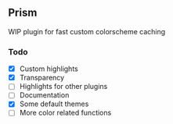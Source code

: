 ## Prism

WIP plugin for fast custom colorscheme caching

### Todo

- [x] Custom highlights
- [x] Transparency
- [ ] Highlights for other plugins
- [ ] Documentation
- [x] Some default themes
- [ ] More color related functions
